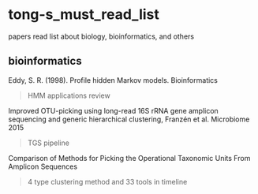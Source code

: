 # tong-s_must_read_list
papers read list about biology, bioinformatics, and others

## bioinformatics

Eddy, S. R. (1998). Profile hidden Markov models. Bioinformatics

> HMM applications review

Improved OTU-picking using long-read 16S rRNA gene amplicon sequencing and generic hierarchical clustering, Franzén et al. Microbiome 2015

> TGS pipeline

Comparison of Methods for Picking the Operational Taxonomic Units From Amplicon Sequences

> 4 type clustering method and 33 tools in timeline
